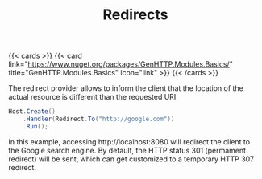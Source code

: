 ﻿---
title: Redirects
description: 'Redirects requesting clients to another internal or external resource.'
cascade:
  type: docs
---

{{< cards >}}
{{< card link="https://www.nuget.org/packages/GenHTTP.Modules.Basics/" title="GenHTTP.Modules.Basics" icon="link" >}}
{{< /cards >}}

The redirect provider allows to inform the client that the location of the actual resource
is different than the requested URI.

```csharp
Host.Create()
    .Handler(Redirect.To("http://google.com"))
    .Run();
```

In this example, accessing http://localhost:8080 will redirect the client to the
Google search engine. By default, the HTTP status 301 (permament redirect) will be sent, which
can get customized to a temporary HTTP 307 redirect.
